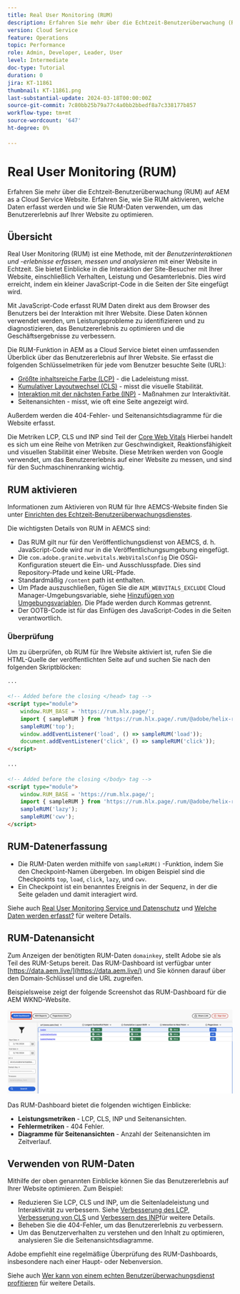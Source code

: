 ```yaml
---
title: Real User Monitoring (RUM)
description: Erfahren Sie mehr über die Echtzeit-Benutzerüberwachung (RUM) auf AEM as a Cloud Service Website.
version: Cloud Service
feature: Operations
topic: Performance
role: Admin, Developer, Leader, User
level: Intermediate
doc-type: Tutorial
duration: 0
jira: KT-11861
thumbnail: KT-11861.png
last-substantial-update: 2024-03-18T00:00:00Z
source-git-commit: 7c80bb25b79a77c4a0bb2bbedf8a7c338177b857
workflow-type: tm+mt
source-wordcount: '647'
ht-degree: 0%

---
```



# Real User Monitoring (RUM)

Erfahren Sie mehr über die Echtzeit-Benutzerüberwachung (RUM) auf AEM as a Cloud Service Website. Erfahren Sie, wie Sie RUM aktivieren, welche Daten erfasst werden und wie Sie RUM-Daten verwenden, um das Benutzererlebnis auf Ihrer Website zu optimieren.

## Übersicht

Real User Monitoring (RUM) ist eine Methode, mit der _Benutzerinteraktionen und -erlebnisse erfassen, messen und analysieren_ mit einer Website in Echtzeit. Sie bietet Einblicke in die Interaktion der Site-Besucher mit Ihrer Website, einschließlich Verhalten, Leistung und Gesamterlebnis. Dies wird erreicht, indem ein kleiner JavaScript-Code in die Seiten der Site eingefügt wird.

Mit JavaScript-Code erfasst RUM Daten direkt aus dem Browser des Benutzers bei der Interaktion mit Ihrer Website. Diese Daten können verwendet werden, um Leistungsprobleme zu identifizieren und zu diagnostizieren, das Benutzererlebnis zu optimieren und die Geschäftsergebnisse zu verbessern.

Die RUM-Funktion in AEM as a Cloud Service bietet einen umfassenden Überblick über das Benutzererlebnis auf Ihrer Website. Sie erfasst die folgenden Schlüsselmetriken für jede vom Benutzer besuchte Seite (URL):

- [Größte inhaltsreiche Farbe (LCP)](https://web.dev/articles/lcp) - die Ladeleistung misst.
- [Kumulativer Layoutwechsel (CLS)](https://web.dev/articles/cls) - misst die visuelle Stabilität.
- [Interaktion mit der nächsten Farbe (INP)](https://web.dev/articles/inp) - Maßnahmen zur Interaktivität.
- Seitenansichten - misst, wie oft eine Seite angezeigt wird.

Außerdem werden die 404-Fehler- und Seitenansichtsdiagramme für die Website erfasst.

Die Metriken LCP, CLS und INP sind Teil der [Core Web Vitals](https://web.dev/articles/vitals) Hierbei handelt es sich um eine Reihe von Metriken zur Geschwindigkeit, Reaktionsfähigkeit und visuellen Stabilität einer Website. Diese Metriken werden von Google verwendet, um das Benutzererlebnis auf einer Website zu messen, und sind für den Suchmaschinenranking wichtig.

## RUM aktivieren

Informationen zum Aktivieren von RUM für Ihre AEMCS-Website finden Sie unter [Einrichten des Echtzeit-Benutzerüberwachungsdienstes](https://experienceleague.adobe.com/en/docs/experience-manager-cloud-service/content/implementing/using-cloud-manager/content-requests#how-to-set-up-the-rum-service).

Die wichtigsten Details von RUM in AEMCS sind:

- Das RUM gilt nur für den Veröffentlichungsdienst von AEMCS, d. h. JavaScript-Code wird nur in die Veröffentlichungsumgebung eingefügt.
- Die `com.adobe.granite.webvitals.WebVitalsConfig` Die OSGi-Konfiguration steuert die Ein- und Ausschlusspfade. Dies sind Repository-Pfade und keine URL-Pfade.
- Standardmäßig `/content` path ist enthalten.
- Um Pfade auszuschließen, fügen Sie die `AEM_WEBVITALS_EXCLUDE` Cloud Manager-Umgebungsvariable, siehe [Hinzufügen von Umgebungsvariablen](https://experienceleague.adobe.com/en/docs/experience-manager-cloud-service/content/implementing/using-cloud-manager/environment-variables#add-variables). Die Pfade werden durch Kommas getrennt.
- Der OOTB-Code ist für das Einfügen des JavaScript-Codes in die Seiten verantwortlich.

### Überprüfung

Um zu überprüfen, ob RUM für Ihre Website aktiviert ist, rufen Sie die HTML-Quelle der veröffentlichten Seite auf und suchen Sie nach den folgenden Skriptblöcken:

```html
...

<!-- Added before the closing </head> tag -->
<script type="module">
    window.RUM_BASE = 'https://rum.hlx.page/';
    import { sampleRUM } from 'https://rum.hlx.page/.rum/@adobe/helix-rum-js@^1/src/index.js';
    sampleRUM('top');
    window.addEventListener('load', () => sampleRUM('load'));
    document.addEventListener('click', () => sampleRUM('click'));
</script>

...

<!-- Added before the closing </body> tag -->
<script type="module">
    window.RUM_BASE = 'https://rum.hlx.page/';
    import { sampleRUM } from 'https://rum.hlx.page/.rum/@adobe/helix-rum-js@^1/src/index.js';
    sampleRUM('lazy');
    sampleRUM('cwv');
</script>
```

## RUM-Datenerfassung

- Die RUM-Daten werden mithilfe von `sampleRUM()` -Funktion, indem Sie den Checkpoint-Namen übergeben. Im obigen Beispiel sind die Checkpoints `top`, `load`, `click`, `lazy`, und `cwv`.
- Ein Checkpoint ist ein benanntes Ereignis in der Sequenz, in der die Seite geladen und damit interagiert wird.

Siehe auch [Real User Monitoring Service und Datenschutz](https://experienceleague.adobe.com/en/docs/experience-manager-cloud-service/content/implementing/using-cloud-manager/content-requests#rum-service-and-privacy) und [Welche Daten werden erfasst?](https://experienceleague.adobe.com/en/docs/experience-manager-cloud-service/content/implementing/using-cloud-manager/content-requests#what-data-is-being-collected) für weitere Details.

## RUM-Datenansicht

Zum Anzeigen der benötigten RUM-Daten `domainkey`, stellt Adobe sie als Teil des RUM-Setups bereit. Das RUM-Dashboard ist verfügbar unter [https://data.aem.live/](https://data.aem.live/) und Sie können darauf über den Domain-Schlüssel und die URL zugreifen.

Beispielsweise zeigt der folgende Screenshot das RUM-Dashboard für die AEM WKND-Website.

![RUM-Dashboard](./assets/rum/RUM-Dashboard-WKND.png)

Das RUM-Dashboard bietet die folgenden wichtigen Einblicke:

- **Leistungsmetriken** - LCP, CLS, INP und Seitenansichten.
- **Fehlermetriken** - 404 Fehler.
- **Diagramme für Seitenansichten** - Anzahl der Seitenansichten im Zeitverlauf.

## Verwenden von RUM-Daten

Mithilfe der oben genannten Einblicke können Sie das Benutzererlebnis auf Ihrer Website optimieren. Zum Beispiel:

- Reduzieren Sie LCP, CLS und INP, um die Seitenladeleistung und Interaktivität zu verbessern. Siehe [Verbesserung des LCP](https://web.dev/articles/lcp#improve-lcp), [Verbesserung von CLS](https://web.dev/articles/cls#improve-cls) und [Verbessern des INP](https://web.dev/articles/inp#improve-inp)für weitere Details.
- Beheben Sie die 404-Fehler, um das Benutzererlebnis zu verbessern.
- Um das Benutzerverhalten zu verstehen und den Inhalt zu optimieren, analysieren Sie die Seitenansichtsdiagramme.

Adobe empfiehlt eine regelmäßige Überprüfung des RUM-Dashboards, insbesondere nach einer Haupt- oder Nebenversion.

Siehe auch [Wer kann von einem echten Benutzerüberwachungsdienst profitieren](https://experienceleague.adobe.com/en/docs/experience-manager-cloud-service/content/implementing/using-cloud-manager/content-requests#who-can-benefit-from-rum-service) für weitere Details.

